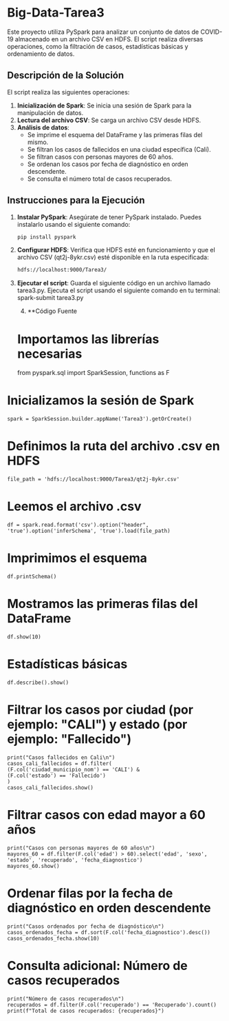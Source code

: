 # Big-Data-Tarea3
Este proyecto utiliza PySpark para analizar un conjunto de datos de COVID-19 almacenado en un archivo CSV en HDFS. El script realiza diversas operaciones, como la filtración de casos, estadísticas básicas y ordenamiento de datos.

## Descripción de la Solución

El script realiza las siguientes operaciones:

1. **Inicialización de Spark**: Se inicia una sesión de Spark para la manipulación de datos.
2. **Lectura del archivo CSV**: Se carga un archivo CSV desde HDFS.
3. **Análisis de datos**:
   - Se imprime el esquema del DataFrame y las primeras filas del mismo.
   - Se filtran los casos de fallecidos en una ciudad específica (Cali).
   - Se filtran casos con personas mayores de 60 años.
   - Se ordenan los casos por fecha de diagnóstico en orden descendente.
   - Se consulta el número total de casos recuperados.

## Instrucciones para la Ejecución

1. **Instalar PySpark**: Asegúrate de tener PySpark instalado. Puedes instalarlo usando el siguiente comando:
   ```bash
   pip install pyspark

2. **Configurar HDFS**: Verifica que HDFS esté en funcionamiento y que el archivo CSV (qt2j-8ykr.csv) esté disponible en la ruta especificada:
    ```bash
   hdfs://localhost:9000/Tarea3/

3. **Ejecutar el script**:
   Guarda el siguiente código en un archivo llamado tarea3.py.
   Ejecuta el script usando el siguiente comando en tu terminal:
     spark-submit tarea3.py
   

   4. **Código Fuente
  
   # Importamos las librerías necesarias
    from pyspark.sql import SparkSession, functions as F

# Inicializamos la sesión de Spark
    spark = SparkSession.builder.appName('Tarea3').getOrCreate()

# Definimos la ruta del archivo .csv en HDFS
    file_path = 'hdfs://localhost:9000/Tarea3/qt2j-8ykr.csv'

# Leemos el archivo .csv
    df = spark.read.format('csv').option("header", 'true').option('inferSchema', 'true').load(file_path)

# Imprimimos el esquema
    df.printSchema()

# Mostramos las primeras filas del DataFrame
    df.show(10)

# Estadísticas básicas
    df.describe().show()

# Filtrar los casos por ciudad (por ejemplo: "CALI") y estado (por ejemplo: "Fallecido")
    print("Casos fallecidos en Cali\n")
    casos_cali_fallecidos = df.filter(
    (F.col('ciudad_municipio_nom') == 'CALI') & 
    (F.col('estado') == 'Fallecido')
    )
    casos_cali_fallecidos.show()

# Filtrar casos con edad mayor a 60 años
    print("Casos con personas mayores de 60 años\n")
    mayores_60 = df.filter(F.col('edad') > 60).select('edad', 'sexo', 'estado', 'recuperado', 'fecha_diagnostico')
    mayores_60.show()

# Ordenar filas por la fecha de diagnóstico en orden descendente
    print("Casos ordenados por fecha de diagnóstico\n")
    casos_ordenados_fecha = df.sort(F.col('fecha_diagnostico').desc())
    casos_ordenados_fecha.show(10)

# Consulta adicional: Número de casos recuperados
    print("Número de casos recuperados\n")
    recuperados = df.filter(F.col('recuperado') == 'Recuperado').count()
    print(f"Total de casos recuperados: {recuperados}")
